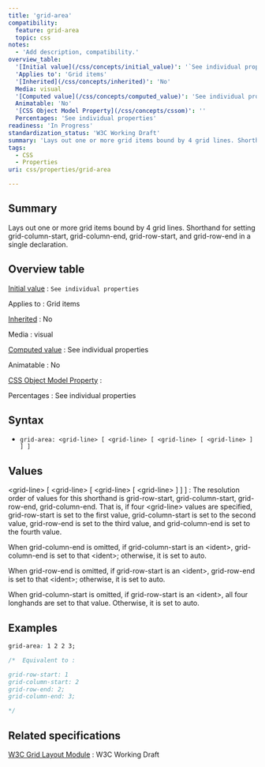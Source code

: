 ```yaml
---
title: 'grid-area'
compatibility:
  feature: grid-area
  topic: css
notes:
  - 'Add description, compatibility.'
overview_table:
  '[Initial value](/css/concepts/initial_value)': '`See individual properties`'
  'Applies to': 'Grid items'
  '[Inherited](/css/concepts/inherited)': 'No'
  Media: visual
  '[Computed value](/css/concepts/computed_value)': 'See individual properties'
  Animatable: 'No'
  '[CSS Object Model Property](/css/concepts/cssom)': ''
  Percentages: 'See individual properties'
readiness: 'In Progress'
standardization_status: 'W3C Working Draft'
summary: 'Lays out one or more grid items bound by 4 grid lines. Shorthand for setting grid-column-start, grid-column-end, grid-row-start, and grid-row-end in a single declaration.'
tags:
  - CSS
  - Properties
uri: css/properties/grid-area

---
```

## Summary

Lays out one or more grid items bound by 4 grid lines. Shorthand for setting grid-column-start, grid-column-end, grid-row-start, and grid-row-end in a single declaration.

## Overview table

[Initial value](/css/concepts/initial_value)
:   `See individual properties`

Applies to
:   Grid items

[Inherited](/css/concepts/inherited)
:   No

Media
:   visual

[Computed value](/css/concepts/computed_value)
:   See individual properties

Animatable
:   No

[CSS Object Model Property](/css/concepts/cssom)
:

Percentages
:   See individual properties

## Syntax

-   `grid-area: <grid-line> [ <grid-line> [ <grid-line> [ <grid-line> ] ] ]`

## Values

\<grid-line\> [ \<grid-line\> [ \<grid-line\> [ \<grid-line\> ] ] ]
:   The resolution order of values for this shorthand is grid-row-start, grid-column-start, grid-row-end, grid-column-end. That is, if four \<grid-line\> values are specified, grid-row-start is set to the first value, grid-column-start is set to the second value, grid-row-end is set to the third value, and grid-column-end is set to the fourth value.

When grid-column-end is omitted, if grid-column-start is an \<ident\>, grid-column-end is set to that \<ident\>; otherwise, it is set to auto.

When grid-row-end is omitted, if grid-row-start is an \<ident\>, grid-row-end is set to that \<ident\>; otherwise, it is set to auto.

When grid-column-start is omitted, if grid-row-start is an \<ident\>, all four longhands are set to that value. Otherwise, it is set to auto.

## Examples

``` css
grid-area: 1 2 2 3;

/*  Equivalent to :

grid-row-start: 1
grid-column-start: 2
grid-row-end: 2;
grid-column-end: 3;

*/
```

## Related specifications

[W3C Grid Layout Module](http://www.w3.org/TR/css3-grid-layout)
:   W3C Working Draft

